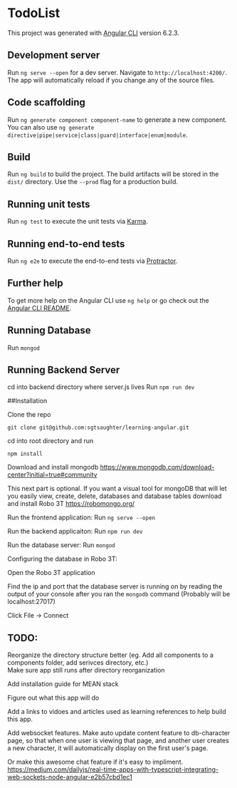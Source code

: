 # TodoList

This project was generated with [Angular CLI](https://github.com/angular/angular-cli) version 6.2.3.

## Development server

Run `ng serve --open` for a dev server. Navigate to `http://localhost:4200/`. The app will automatically reload if you change any of the source files.

## Code scaffolding

Run `ng generate component component-name` to generate a new component. You can also use `ng generate directive|pipe|service|class|guard|interface|enum|module`.

## Build

Run `ng build` to build the project. The build artifacts will be stored in the `dist/` directory. Use the `--prod` flag for a production build.

## Running unit tests

Run `ng test` to execute the unit tests via [Karma](https://karma-runner.github.io).

## Running end-to-end tests

Run `ng e2e` to execute the end-to-end tests via [Protractor](http://www.protractortest.org/).

## Further help

To get more help on the Angular CLI use `ng help` or go check out the [Angular CLI README](https://github.com/angular/angular-cli/blob/master/README.md).

## Running Database

Run `mongod`

## Running Backend Server

cd into backend directory where server.js lives
Run `npm run dev`

##Installation 

Clone the repo 
```
git clone git@github.com:sgtsaughter/learning-angular.git
```

cd into root directory and run 

```
npm install
```

Download and install mongodb 
https://www.mongodb.com/download-center?initial=true#community

This next part is optional.  If you want a visual tool for mongoDB that will let you easily view, create, delete, databases and database tables download and install Robo 3T
https://robomongo.org/

Run the frontend application: 
Run `ng serve --open`

Run the backend applicaiton: 
Run `npm run dev`

Run the database server:
Run `mongod`

Configuring the database in Robo 3T: 

Open the Robo 3T application 

Find the ip and port that the database server is running on by reading the output of your console after you ran the `mongodb` command (Probably will be localhost:27017)

Click File -> Connect



## TODO:
Reorganize the directory structure better (eg. Add all components to a components folder, add serivces directory, etc.)  
Make sure app still runs after directory reorganization

Add installation guide for MEAN stack 

Figure out what this app will do 

Add a links to vidoes and articles used as learning references to help build this app.

Add websocket features.  Make auto update content feature to db-character page, so that when one user is viewing that page, and another user creates a new character, it will automatically display on the first user's page.  

Or make this awesome chat feature if it's easy to impliment. 
https://medium.com/dailyjs/real-time-apps-with-typescript-integrating-web-sockets-node-angular-e2b57cbd1ec1